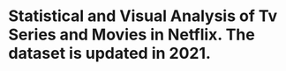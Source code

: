 # Statistical and Visual Analysis of Tv Series and Movies in Netflix. The dataset is updated in 2021.

